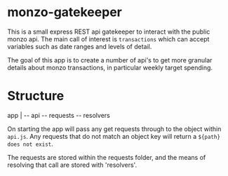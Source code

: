 # monzo-gatekeeper

This is a small express REST api gatekeeper to interact with the public monzo api.
The main call of interest is `transactions` which can accept variables such as date ranges and levels of detail.

The goal of this app is to create a number of api's to get more granular details about monzo transactions, in particular weekly target spending.

# Structure

app
|
-- api
-- requests
-- resolvers

On starting the app will pass any get requests through to the object within `api.js`.
Any requests that do not match an object key will return a `${path} does not exist`.

The requests are stored within the requests folder, and the means of resolving that call are stored with 'resolvers'.




